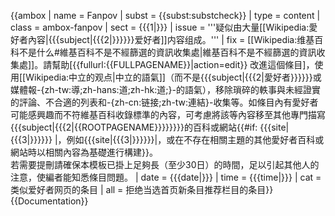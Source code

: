 {{ambox
| name = Fanpov
| subst = <includeonly>{{subst:substcheck}}</includeonly>
| type  = content
| class = ambox-fanpov
| sect  = {{{1|}}}
| issue = '''疑似由大量[[Wikipedia:愛好者內容|{{{subject|{{{2|}}}}}}爱好者]]内容组成。'''
| fix = [[Wikipedia:维基百科不是什么#維基百科不是不經篩選的資訊收集處|維基百科不是不經篩選的資訊收集處]]。請幫助[{{fullurl:{{FULLPAGENAME}}|action=edit}} 改進這個條目]，使用[[Wikipedia:中立的观点|中立的語氣]]（而不是{{{subject|{{{2|愛好者}}}}}}或媒體報-{zh-tw:導;zh-hans:道;zh-hk:道;}-的語氣），移除瑣碎的軼事與未經證實的評論、不合適的列表和-{zh-cn:链接;zh-tw:連結}-收集等。如條目內有愛好者可能感興趣而不符維基百科收錄標準的內容，可考慮將該等內容移至其他專門描寫{{{subject|{{{2|{{ROOTPAGENAME}}}}}}}}的百科或網站{{#if: {{{site|{{{3|}}}}}} |，例如{{{site|{{{3|}}}}}}|，或在不存在相關主題的其他愛好者百科或網站時以相關內容為基礎進行構建}}。<br/>若需要提刪請確保本模板已掛上足夠長（至少30日）的時間，足以引起其他人的注意，使編者能知悉條目問題。
| date = {{{date|}}}
| time = {{{time|}}}
| cat = 类似爱好者网页的条目
| all = 拒绝当选首页新条目推荐栏目的条目}}<noinclude>{{Documentation}}</noinclude>